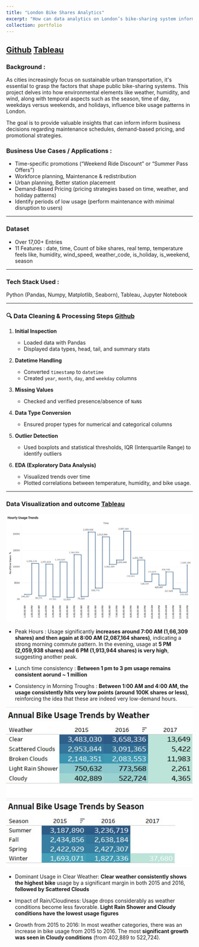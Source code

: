 ```yaml
---
title: "London Bike Shares Analytics"
excerpt: "How can data analytics on London’s bike-sharing system inform business decisions regarding maintenance schedules, demand-based pricing, and promotional strategies ? <br/><img src='/images/London_cover.png'>"
collection: portfolio
---
```


## [Github](https://github.com/mlaryan/London-Bike-Sharing-Dataset) [Tableau](https://public.tableau.com/app/profile/aryan.dhanawade7402/viz/LondonBikeShareAnalytics/D1)

### Background :
As cities increasingly focus on sustainable urban transportation, it's essential to grasp the factors that shape public bike-sharing systems. This project delves into how environmental elements like weather, humidity, and wind, along with temporal aspects such as the season, time of day, weekdays versus weekends, and holidays, influence bike usage patterns in London.

The goal is to provide valuable insights that can inform inform business decisions regarding maintenance schedules, demand-based pricing, and promotional strategies.

### Business Use Cases / Applications :
- Time-specific promotions (“Weekend Ride Discount” or “Summer Pass Offers”)
- Workforce planning, Maintenance & redistribution
- Urban planning, Better station placement
- Demand-Based Pricing (pricing strategies based on time, weather, and holiday patterns)
- Identify periods of low usage (perform maintenance with minimal disruption to users)

---

### Dataset
- Over 17,00+ Entries
- 11 Features : date, time, Count of bike shares, real temp, temperature feels like, humidity, wind_speed, weather_code, is_holiday, is_weekend, season

---

### Tech Stack Used :
Python (Pandas, Numpy, Matplotlib, Seaborn), Tableau, Jupyter Notebook

---

### 🔍 Data Cleaning & Processing Steps [Github](https://github.com/mlaryan/London-Bike-Sharing-Dataset)

1. **Initial Inspection**
   - Loaded data with Pandas
   - Displayed data types, head, tail, and summary stats

2. **Datetime Handling**
   - Converted `timestamp` to `datetime`
   - Created `year`, `month`, `day`, and `weekday` columns

3. **Missing Values**
   - Checked and verified presence/absence of `NaN`s

4. **Data Type Conversion**
   - Ensured proper types for numerical and categorical columns

5. **Outlier Detection**
   - Used boxplots and statistical thresholds, IQR (Interquartile Range) to identify outliers

6. **EDA (Exploratory Data Analysis)**
   - Visualized trends over time
   - Plotted correlations between temperature, humidity, and bike usage.

---

### Data Visualization and outcome [Tableau](https://public.tableau.com/app/profile/aryan.dhanawade7402/viz/LondonBikeShareAnalytics/D1)

<img src='/images/LondonBike_HourlyUsageTrends.jpg' width="800px">

- Peak Hours : Usage significantly **increases around 7:00 AM (1,66,309 shares) and then again at 8:00 AM (2,087,164 shares)**, indicating a strong morning commute pattern. In the evening, usage at **5 PM (2,059,938 shares) and 6 PM (1,913,944 shares) is very high**, suggesting another peak.

- Lunch time consistency : **Between 1 pm to 3 pm usage remains consistent aorund ~ 1 million**

- Consistency in Morning Troughs :  **Between 1:00 AM and 4:00 AM, the usage consistently hits very low points (around 100K shares or less)**, reinforcing the idea that these are indeed very low-demand hours.


<img src='/images/LondonBikeUserNumbs.jpg' width="600px">

- Dominant Usage in Clear Weather: **Clear weather consistently shows the highest bike** usage by a significant margin in both 2015 and 2016, **followed by Scattered Clouds**

- Impact of Rain/Cloudiness: Usage drops considerably as weather conditions become less favorable. **Light Rain Shower and Cloudy conditions have the lowest usage figures**

- Growth from 2015 to 2016: In most weather categories, there was an increase in bike usage from 2015 to 2016. The most **significant growth was seen in Cloudy conditions** (from 402,889 to 522,724).

